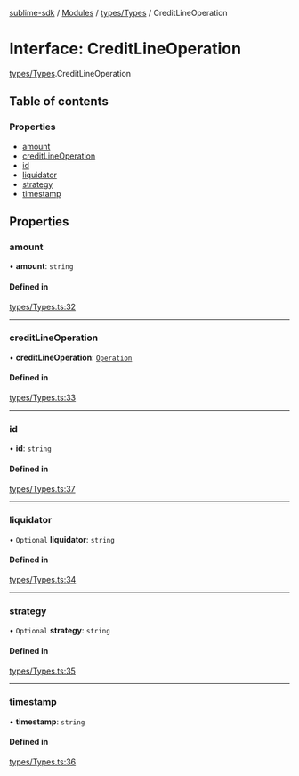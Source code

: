 [sublime-sdk](../README.md) / [Modules](../modules.md) / [types/Types](../modules/types_Types.md) / CreditLineOperation

# Interface: CreditLineOperation

[types/Types](../modules/types_Types.md).CreditLineOperation

## Table of contents

### Properties

- [amount](types_Types.CreditLineOperation.md#amount)
- [creditLineOperation](types_Types.CreditLineOperation.md#creditlineoperation)
- [id](types_Types.CreditLineOperation.md#id)
- [liquidator](types_Types.CreditLineOperation.md#liquidator)
- [strategy](types_Types.CreditLineOperation.md#strategy)
- [timestamp](types_Types.CreditLineOperation.md#timestamp)

## Properties

### amount

• **amount**: `string`

#### Defined in

[types/Types.ts:32](https://github.com/akshay111meher/sublime-sdk/blob/6aef92b/src/types/Types.ts#L32)

___

### creditLineOperation

• **creditLineOperation**: [`Operation`](../enums/types_Types.Operation.md)

#### Defined in

[types/Types.ts:33](https://github.com/akshay111meher/sublime-sdk/blob/6aef92b/src/types/Types.ts#L33)

___

### id

• **id**: `string`

#### Defined in

[types/Types.ts:37](https://github.com/akshay111meher/sublime-sdk/blob/6aef92b/src/types/Types.ts#L37)

___

### liquidator

• `Optional` **liquidator**: `string`

#### Defined in

[types/Types.ts:34](https://github.com/akshay111meher/sublime-sdk/blob/6aef92b/src/types/Types.ts#L34)

___

### strategy

• `Optional` **strategy**: `string`

#### Defined in

[types/Types.ts:35](https://github.com/akshay111meher/sublime-sdk/blob/6aef92b/src/types/Types.ts#L35)

___

### timestamp

• **timestamp**: `string`

#### Defined in

[types/Types.ts:36](https://github.com/akshay111meher/sublime-sdk/blob/6aef92b/src/types/Types.ts#L36)

